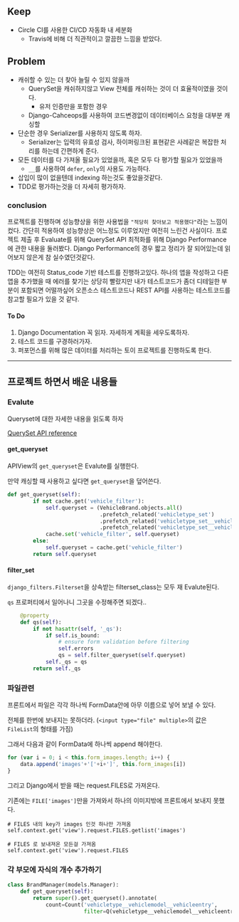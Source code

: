## Keep

- Circle CI를 사용한 CI/CD 자동화 내 세분화
  - Travis에 비해 더 직관적이고 깔끔한 느낌을 받았다.

## Problem

- 캐쉬할 수 있는 더 찾아 늘릴 수 있지 않을까
  - QuerySet을 캐쉬하지않고 View 전체를 캐쉬하는 것이 더 효율적이였을 것이다. 
    - 유저 인증만을 포함한 경우
  - Django-Cahceops를 사용하여 코드변경없이 데이터베이스 요청을 대부분 캐싱할 
- 단순한 경우 Serializer를 사용하지 않도록 하자.
  - Serializer는 입력의 유효성 검사, 하이퍼링크된 표현같은 사례같은 복잡한 처리를 하는데 간편하게 준다.
- 모든 데이터를 다 가져올 필요가 있었을까, 혹은 모두 다 평가할 필요가 있었을까
  - `__`를 사용하여 `defer`, `only`의 사용도 가능하다.
- 삽입이 많이 없을텐데 indexing 하는것도 좋았을것같다.
- TDD로 평가하는것을 더 자세히 평가하자.



### conclusion

프로젝트를 진행하며 성능향상을 위한 사용법을 `"적당히 찾아보고 적용했다"`라는 느낌이 컸다. 간단히 적용하여 성능향상은 어느정도 이루었지만 여전히 느린건 사실이다. 프로젝트 제출 후 Evaluate를 위해 QuerySet API 최적화를 위해 Django Performance에 관한 내용을 둘러봤다. Django Performance의 경우 짧고 정리가 잘 되어있는데 읽어보지 않은게 참 실수였던것같다.

TDD는 여전히 Status_code 기반 테스트를 진행하고있다. 하나의 앱을 작성하고 다른 앱을 추가했을 때 에러를 찾기는 상당히 빨랐지만  내가 테스트코드가 좀더 디테일한 부분이 포함되면 어떨까싶어 오픈소스 테스트코드나 REST API를 사용하는 테스트코드를 참고할 필요가 있을 것 같다.



#### To Do

1. Django Documentation 꼭 읽자. 자세하게 계획을 세우도록하자.
2. 테스트 코드를 구경하러가자.
3. 퍼포먼스를 위해 많은 데이터를 처리하는 토이 프로젝트를 진행하도록 한다.



------

## 프로젝트 하면서 배운 내용들



### Evalute

Queryset에 대한 자세한 내용을 읽도록 하자

[QuerySet API reference](https://docs.djangoproject.com/ko/2.1/ref/models/querysets/#queryset-api-reference)



#### get_queryset

APIView의 `get_queryset`은 Evalute를 실행한다.

만약 캐싱할 때 사용하고 싶다면 `get_queryset`을 덮어쓴다.

```python
def get_queryset(self):
        if not cache.get('vehicle_filter'):
            self.queryset = (VehicleBrand.objects.all()
                             .prefetch_related('vehicletype_set')
                             .prefetch_related('vehicletype_set__vehiclemodel_set')
                             .prefetch_related('vehicletype_set__vehiclemodel_set__vehicleentry_set'))
            cache.set('vehicle_filter', self.queryset)
        else:
            self.queryset = cache.get('vehicle_filter')
        return self.queryset
```



#### filter_set

`django_filters.Filterset`을 상속받는 filterset_class는 모두 재 Evalute된다.

`qs` 프로퍼티에서 일어나니 그곳을 수정해주면 되겠다..

```python
    @property
    def qs(self):
        if not hasattr(self, '_qs'):
            if self.is_bound:
                # ensure form validation before filtering
                self.errors
                qs = self.filter_queryset(self.queryset)
            self._qs = qs
        return self._qs
```



### 파일관련

프론트에서 파일은 각각 하나씩 FormData안에 아무 이름으로 넣어 보낼 수 있다.

전체를 한번에 보내지는 못하더라. (`<input type="file" multiple>`의 값은 `FileList`의 형태를 가짐)

그래서 다음과 같이 FormData에 하나씩 append 해야한다.

```javascript
for (var i = 0; i < this.form_images.length; i++) {
    data.append('images'+'['+i+']', this.form_images[i])
}
```



그리고 Django에서 받을 때는 request.FILES로 가져온다.

기존에는 `FILE['images']`만을 가져와서 하나의 이미지밖에 프론트에서 보내지 못했다.

```
# FILES 내의 key가 images 인것 하나만 가져옴
self.context.get('view').request.FILES.getlist('images')

# FILES 로 보내져온 모든걸 가져옴
self.context.get('view').request.FILES
```



### 각 부모에 자식의 개수 추가하기

```python
class BrandManager(models.Manager):
    def get_queryset(self):
        return super().get_queryset().annotate(
            count=Count('vehicletype__vehiclemodel__vehicleentry',
                        filter=Q(vehicletype__vehiclemodel__vehicleentry__auction__end_time__isnull=False)))
```

